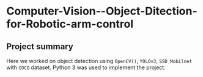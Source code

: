 # Computer-Vision--Object-Ditection-for-Robotic-arm-control

## Project summary

Here we worked on object detection using `OpenCV()`, `YOLOv3`, `SSD_Mobilnet` with `COCO` dataset. Python 3 was used to implement the project.
